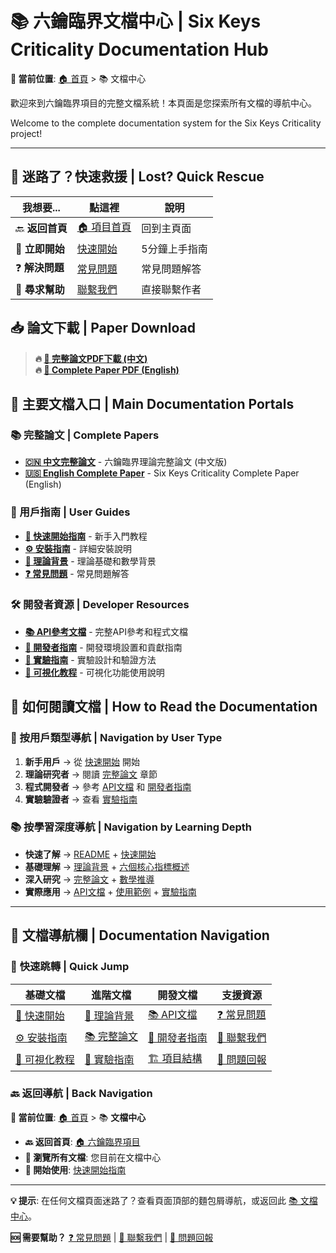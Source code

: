 # 📚 六鑰臨界文檔中心 | Six Keys Criticality Documentation Hub

**📍 當前位置**: [🏠 首頁](../README.md) > 📚 文檔中心

歡迎來到六鑰臨界項目的完整文檔系統！本頁面是您探索所有文檔的導航中心。

Welcome to the complete documentation system for the Six Keys Criticality project!

---

## 🚨 **迷路了？快速救援** | **Lost? Quick Rescue**

| 我想要... | 點這裡 | 說明 |
|-----------|--------|------|
| 🔙 **返回首頁** | [🏠 項目首頁](../README.md) | 回到主頁面 |
| 🚀 **立即開始** | [快速開始](quickstart.md) | 5分鐘上手指南 |
| ❓ **解決問題** | [常見問題](faq.md) | 常見問題解答 |
| 💬 **尋求幫助** | [聯繫我們](mailto:isyanghou@gmail.com) | 直接聯繫作者 |

## 📥 **論文下載** | **Paper Download**

> **🔥 [📄 完整論文PDF下載 (中文)](https://github.com/isyanghou/6Keys/releases/latest/download/Six-Key_Criticality_Neural_Manifold_Path_to_Consciousness_ZH.pdf)**  
> **🔥 [📄 Complete Paper PDF (English)](https://github.com/isyanghou/6Keys/releases/latest/download/Six-Key_Criticality_Neural_Manifold_Path_to_Consciousness_EN.pdf)**

## 🌟 主要文檔入口 | Main Documentation Portals

### 📚 完整論文 | Complete Papers
- **[🇨🇳 中文完整論文](zh/paper/)** - 六鑰臨界理論完整論文 (中文版)
- **[🇺🇸 English Complete Paper](en/paper/)** - Six Keys Criticality Complete Paper (English)

### 📖 用戶指南 | User Guides
- **[🚀 快速開始指南](quickstart.md)** - 新手入門教程
- **[⚙️ 安裝指南](installation.md)** - 詳細安裝說明
- **[🧠 理論背景](theory.md)** - 理論基礎和數學背景
- **[❓ 常見問題](faq.md)** - 常見問題解答

### 🛠️ 開發者資源 | Developer Resources
- **[📚 API參考文檔](api/)** - 完整API參考和程式文檔
- **[🔧 開發者指南](developers.md)** - 開發環境設置和貢獻指南
- **[🧪 實驗指南](experiments.md)** - 實驗設計和驗證方法
- **[🎨 可視化教程](visualization.md)** - 可視化功能使用說明

## 📖 如何閱讀文檔 | How to Read the Documentation

### 🎯 按用戶類型導航 | Navigation by User Type

1. **新手用戶** → 從 [快速開始](quickstart.md) 開始
2. **理論研究者** → 閱讀 [完整論文](zh/paper/) 章節
3. **程式開發者** → 參考 [API文檔](api/) 和 [開發者指南](developers.md)
4. **實驗驗證者** → 查看 [實驗指南](experiments.md)

### 📚 按學習深度導航 | Navigation by Learning Depth

- **快速了解** → [README](../README.md) + [快速開始](quickstart.md)
- **基礎理解** → [理論背景](theory.md) + [六個核心指標概述](zh/paper/02-1_六鑰臨界架構總攬.md)
- **深入研究** → [完整論文](zh/paper/) + [數學推導](zh/paper/A-0_數學推導詳解.md)
- **實際應用** → [API文檔](api/) + [使用範例](../examples/) + [實驗指南](experiments.md)

---

## 🧭 **文檔導航欄** | **Documentation Navigation**

### 📖 **快速跳轉** | **Quick Jump**

| 基礎文檔 | 進階文檔 | 開發文檔 | 支援資源 |
|---------|---------|---------|----------|
| [🚀 快速開始](quickstart.md) | [🧠 理論背景](theory.md) | [📚 API文檔](api/) | [❓ 常見問題](faq.md) |
| [⚙️ 安裝指南](installation.md) | [📚 完整論文](zh/paper/) | [🔧 開發者指南](developers.md) | [💬 聯繫我們](mailto:isyanghou@gmail.com) |
| [🎨 可視化教程](visualization.md) | [🧪 實驗指南](experiments.md) | [🏗️ 項目結構](project-structure.md) | [🐛 問題回報](https://github.com/isyanghou/6Keys/issues) |

### 🔙 **返回導航** | **Back Navigation**

**📍 當前位置**: [🏠 首頁](../README.md) > 📚 **文檔中心**

- **🔙 返回首頁**: [🏠 六鑰臨界項目](../README.md)
- **📖 瀏覽所有文檔**: 您目前在文檔中心
- **🚀 開始使用**: [快速開始指南](quickstart.md)

---

**💡 提示**: 在任何文檔頁面迷路了？查看頁面頂部的麵包屑導航，或返回此 [📚 文檔中心](README.md)。

**🆘 需要幫助？** [❓ 常見問題](faq.md) | [💬 聯繫我們](mailto:isyanghou@gmail.com) | [🐛 問題回報](https://github.com/isyanghou/6Keys/issues)